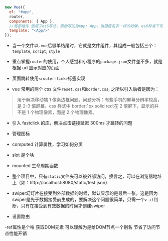 ```js
new Vue({
  el: "#app",
  router,
  components: { App },
  //局部组件 使用了es6写法，原始写法为App: App，当键值名字一样的时候，es6标准下可以这样简写
  template: "<App/>"
});
```

- 当一个文件以`.vue`后缀单结尾时，它就是文件组件，其组成一般包括三个：`template`, `script`, `style`

- 重点掌握`router`的使用，个人感觉和小程序的`package.json`文件差不多，就是根据 url 显示对应的页面

- 页面跳转使用`<router-link>`标签实现

- vue 常用的两个 css 文件`reset.css`和`border.css`, 之所以引入后者是因为：

> 用于解决移动端 1 像素边框问题。问题分析：有些手机的屏幕分辨率较高，是 2-3 倍屏幕。css 样式中 border:1px solid red;在 2 倍屏下，显示的并不是 1 个物理像素，而是 2 个物理像素。

- 引入 fastclick 的库，解决点击链接延迟 300ms 才跳转的问题

- 管理图标

- computed 计算属性，学习如何分页

- slot 是个啥

- mounted 生命周期函数

- 整个项目中，只有`static`文件夹可以被外部访问，换言之，可以在浏览器地址上（如：http://localhost:8080/static/test.json）

- swiper幻灯片在接受到外部数据的时候，默认显示的是最后一张，这是因为swiper是先于数据接受前生成的，要解决这个问题很简单，只需一个`v-if`判断，只有在接受到有效数据的时候才创建swiper

- 设置路由

-ref属性是个啥 获取DOM元素 可以理解为是给DOM节点一个别名 节省了访问节点性能开销
